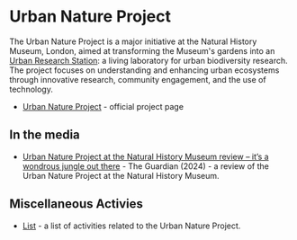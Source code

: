# Urban Nature Project

The Urban Nature Project is a major initiative at the Natural History Museum, London, aimed at transforming the Museum's gardens into an [Urban Research Station](/urban-research-station): a living laboratory for urban biodiversity research. The project focuses on understanding and enhancing urban ecosystems through innovative research, community engagement, and the use of technology.

- [Urban Nature Project](https://www.nhm.ac.uk/about-us/urban-nature-project.html) - official project page

## In the media

- [Urban Nature Project at the Natural History Museum review – it’s a wondrous jungle out there](https://www.theguardian.com/culture/article/2024/jul/21/urban-nature-project-natural-history-museum-london-new-gardens-fern-diplodocus) - The Guardian (2024) - a review of the Urban Nature Project at the Natural History Museum.

## Miscellaneous Activies

- [List](/unp-activities) - a list of activities related to the Urban Nature Project.
